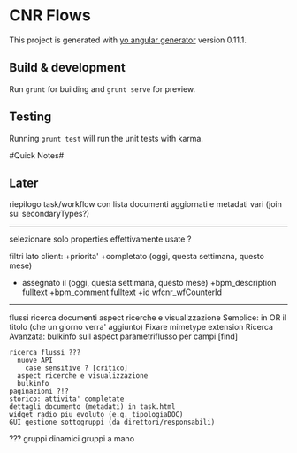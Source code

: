 # CNR Flows

This project is generated with [yo angular generator](https://github.com/yeoman/generator-angular)
version 0.11.1.

## Build & development

Run `grunt` for building and `grunt serve` for preview.

## Testing

Running `grunt test` will run the unit tests with karma.





#Quick Notes#

## Later

riepilogo task/workflow con lista documenti aggiornati e metadati vari (join sui secondaryTypes?)

---

selezionare solo properties effettivamente usate ?

filtri lato client:
  +priorita'
  +completato (oggi, questa settimana, questo mese)
  + assegnato il (oggi, questa settimana, questo mese)
  +bpm_description fulltext
  +bpm_comment fulltext
  +id wfcnr_wfCounterId

---

  flussi
    ricerca documenti
      aspect ricerche e visualizzazione
      Semplice: in OR il titolo (che un giorno verra' aggiunto)
      Fixare mimetype extension
      Ricerca Avanzata: bulkinfo sull aspect parametriflusso per campi [find]

    ricerca flussi ???
      nuove API
        case sensitive ? [critico]
      aspect ricerche e visualizzazione
      bulkinfo
    paginazioni ?!?
    storico: attivita' completate
    dettagli documento (metadati) in task.html
    widget radio piu evoluto (e.g. tipologiaDOC)
    GUI gestione sottogruppi (da direttori/responsabili)

??? gruppi dinamici
  gruppi a mano

